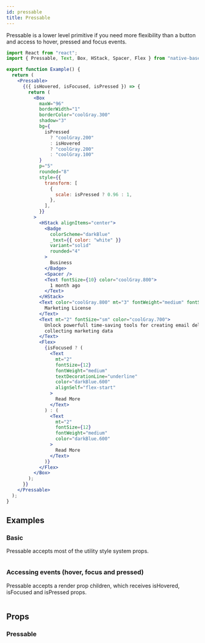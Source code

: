 ```yaml
---
id: pressable
title: Pressable
---
```


Pressable is a lower level primitive if you need more flexibility than a button and access to hover, pressed and focus events.

```jsx isShowcase
import React from "react";
import { Pressable, Text, Box, HStack, Spacer, Flex } from "native-base";

export function Example() {
  return (
    <Pressable>
      {({ isHovered, isFocused, isPressed }) => {
        return (
          <Box
            maxW="96"
            borderWidth="1"
            borderColor="coolGray.300"
            shadow="3"
            bg={
              isPressed
                ? "coolGray.200"
                : isHovered
                ? "coolGray.200"
                : "coolGray.100"
            }
            p="5"
            rounded="8"
            style={{
              transform: [
                {
                  scale: isPressed ? 0.96 : 1,
                },
              ],
            }}
          >
            <HStack alignItems="center">
              <Badge
                colorScheme="darkBlue"
                _text={{ color: "white" }}
                variant="solid"
                rounded="4"
              >
                Business
              </Badge>
              <Spacer />
              <Text fontSize={10} color="coolGray.800">
                1 month ago
              </Text>
            </HStack>
            <Text color="coolGray.800" mt="3" fontWeight="medium" fontSize="xl">
              Marketing License
            </Text>
            <Text mt="2" fontSize="sm" color="coolGray.700">
              Unlock powerfull time-saving tools for creating email delivery and
              collecting marketing data
            </Text>
            <Flex>
              {isFocused ? (
                <Text
                  mt="2"
                  fontSize={12}
                  fontWeight="medium"
                  textDecorationLine="underline"
                  color="darkBlue.600"
                  alignSelf="flex-start"
                >
                  Read More
                </Text>
              ) : (
                <Text
                  mt="2"
                  fontSize={12}
                  fontWeight="medium"
                  color="darkBlue.600"
                >
                  Read More
                </Text>
              )}
            </Flex>
          </Box>
        );
      }}
    </Pressable>
  );
}
```

## Examples

### Basic

Pressable accepts most of the utility style system props.

```ComponentSnackPlayer path=components,primitives,Pressable,Basic.tsx

```

### Accessing events (hover, focus and pressed)

Pressable accepts a render prop children, which receives isHovered, isFocused and isPressed props.

```ComponentSnackPlayer path=components,primitives,Pressable,Events.tsx

```

## Props

### Pressable

```ComponentPropTable path=primitives,Pressable,Pressable.tsx showStylingProps=true

```
